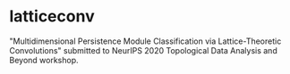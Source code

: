 # latticeconv
"Multidimensional Persistence Module Classification via Lattice-Theoretic Convolutions" submitted to NeurIPS 2020 Topological Data Analysis and Beyond workshop.
